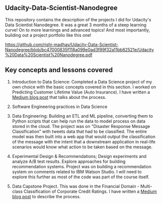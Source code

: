## Udacity-Data-Scientist-Nanodegree
This repository contains the description of the projects I did for Udacity's Data Scientist Nanodegree. It was a great 3 months of a steep learning curve! On to more learnings and advanced topics! And most importantly, building out a project portfolio like this one!

https://github.com/rishi-madhav/Udacity-Data-Scientist-Nanodegree/blob/bc47000835f118a099e0ad3f99f32a11bb82521e/Udacity%20Data%20Scientist%20Nanodegree.pdf

## Key concepts and lessons covered
1. Introduction to Data Science: Completed a Data Science project of my own choice with the basic concepts covered in this section. I worked on Predicting Customer Lifetime Value (Auto Insurance). I have written a <a href=https://medium.com/@rishi.madhav/can-data-make-you-drive-happily-45d91e9cf7be>Medium blog post</a> that talks about the process.

2. Software Engineering practices in Data Science

3. Data Engineering: Building an ETL and ML pipeline, converting them to Python scripts that can help run the data to model process on data stored in the cloud. The project was on "Disaster Response Message Classification" with tweets data that had to be classified. The entire model was then built into a web app that would output the classification of the message with the intent that a downstream application in real-life scenarios would know what action to be taken based on the message.

3. Experimental Design & Recommendations; Design experiments and analyze A/B test results. Explore approaches for building recommendation systems. Project was on building a recommendation system on comments related to IBM Watson Studio. I will need to explore this further as most of the code was part of the course itself.

4. Data Capstone Project. This was done in the Financial Domain - Multi-class Classification of Corporate Credit Ratings. I have written a <a href=https://medium.com/@rishi.madhav/classification-of-corporate-credit-ratings-and-identify-the-top-financial-ratios-f4796e215cbd>Medium blog post</a> to describe the process.
